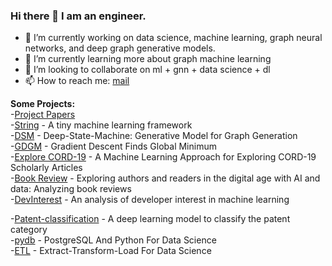 ### Hi there 👋 I am an engineer.

- 🔭 I’m currently working on data science, machine learning, graph neural networks, and deep graph generative models.
- 🌱 I’m currently learning more about graph machine learning
- 👯 I’m looking to collaborate on ml + gnn + data science + dl
- 📫 How to reach me: [mail](mailto:abhisheksubedi27@gmail.com)

**Some Projects:**  
-[Project Papers](https://github.com/Supertring/papers)  
-[String](https://github.com/Supertring/ml-framework) - A tiny machine learning framework  
-[DSM](https://github.com/Supertring/Deep-State-Machine) - Deep-State-Machine: Generative Model for Graph Generation  
-[GDGM](https://github.com/Supertring/Gradient-Descent-Finds-Global-Minimum) - Gradient Descent Finds Global Minimum  
-[Explore CORD-19](https://github.com/Supertring/A-Machine-Learning-Approach-for-Exploring-CORD-19-Scholarly-Articles) - A Machine Learning Approach for Exploring CORD-19 Scholarly Articles  
-[Book Review](https://github.com/Supertring/Computational-Social-Science-lab-Book-Review) - Exploring authors and readers in the digital age with AI and data: Analyzing book reviews  
-[DevInterest](https://github.com/Supertring/An-analysis-of-developer-interest-into-machine-learning)  - An analysis of developer interest in machine learning  


-[Patent-classification](https://github.com/Supertring/Patent-classification) - A deep learning model to classify the patent category   
-[pydb](https://github.com/Supertring/postgresql-mit-python-for-data-science)  - PostgreSQL And Python For Data Science  
-[ETL](https://github.com/Supertring/datalab/blob/main/etl/Extract-Transform-Load%20(ETL).ipynb)  - Extract-Transform-Load For Data Science  

